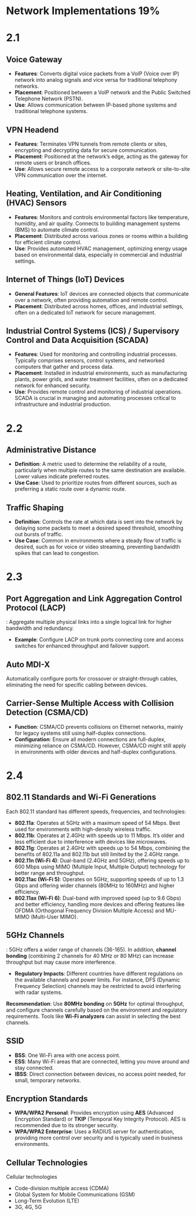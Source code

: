 # Network Implementations 19%

# 2.1

## **Voice Gateway**

- **Features**: Converts digital voice packets from a VoIP (Voice over IP) network into analog signals and vice versa for traditional telephony networks.
- **Placement**: Positioned between a VoIP network and the Public Switched Telephone Network (PSTN).
- **Use**: Allows communication between IP-based phone systems and traditional telephone systems.

## **VPN Headend**

- **Features**: Terminates VPN tunnels from remote clients or sites, encrypting and decrypting data for secure communication.
- **Placement**: Positioned at the network’s edge, acting as the gateway for remote users or branch offices.
- **Use**: Allows secure remote access to a corporate network or site-to-site VPN communication over the internet.

## **Heating, Ventilation, and Air Conditioning (HVAC) Sensors**

- **Features**: Monitors and controls environmental factors like temperature, humidity, and air quality. Connects to building management systems (BMS) to automate climate control.
- **Placement**: Distributed across various zones or rooms within a building for efficient climate control.
- **Use**: Provides automated HVAC management, optimizing energy usage based on environmental data, especially in commercial and industrial settings.

## **Internet of Things (IoT) Devices**

- **General Features**: IoT devices are connected objects that communicate over a network, often providing automation and remote control.
- **Placement**: Distributed across homes, offices, and industrial settings, often on a dedicated IoT network for secure management.

## **Industrial Control Systems (ICS) / Supervisory Control and Data Acquisition (SCADA)**

- **Features**: Used for monitoring and controlling industrial processes. Typically comprises sensors, control systems, and networked computers that gather and process data.
- **Placement**: Installed in industrial environments, such as manufacturing plants, power grids, and water treatment facilities, often on a dedicated network for enhanced security.
- **Use**: Provides remote control and monitoring of industrial operations. SCADA is crucial in managing and automating processes critical to infrastructure and industrial production.

# 2.2

## **Administrative Distance**

- **Definition**: A metric used to determine the reliability of a route, particularly when multiple routes to the same destination are available. Lower values indicate preferred routes.
- **Use Case**: Used to prioritize routes from different sources, such as preferring a static route over a dynamic route.

## **Traffic Shaping**

- **Definition**: Controls the rate at which data is sent into the network by delaying some packets to meet a desired speed threshold, smoothing out bursts of traffic.
- **Use Case**: Common in environments where a steady flow of traffic is desired, such as for voice or video streaming, preventing bandwidth spikes that can lead to congestion.

# 2.3

## **Port Aggregation and Link Aggregation Control Protocol (LACP)**

: Aggregate multiple physical links into a single logical link for higher bandwidth and redundancy.

- **Example**: Configure LACP on trunk ports connecting core and access switches for enhanced throughput and failover support.

## **Auto MDI-X**

 Automatically configure ports for crossover or straight-through cables, eliminating the need for specific cabling between devices.

## **Carrier-Sense Multiple Access with Collision Detection (CSMA/CD)**

- **Function**: CSMA/CD prevents collisions on Ethernet networks, mainly for legacy systems still using half-duplex connections.
- **Configuration**: Ensure all modern connections are full-duplex, minimizing reliance on CSMA/CD. However, CSMA/CD might still apply in environments with older devices and half-duplex configurations.

# 2.4

## **802.11 Standards and Wi-Fi Generations**

Each 802.11 standard has different speeds, frequencies, and technologies:

- **802.11a**: Operates at 5GHz with a maximum speed of 54 Mbps. Best used for environments with high-density wireless traffic.
- **802.11b**: Operates at 2.4GHz with speeds up to 11 Mbps. It’s older and less efficient due to interference with devices like microwaves.
- **802.11g**: Operates at 2.4GHz with speeds up to 54 Mbps, combining the benefits of 802.11a and 802.11b but still limited by the 2.4GHz range.
- **802.11n (Wi-Fi 4)**: Dual-band (2.4GHz and 5GHz), offering speeds up to 600 Mbps using MIMO (Multiple Input, Multiple Output) technology for better range and throughput.
- **802.11ac (Wi-Fi 5)**: Operates on 5GHz, supporting speeds of up to 1.3 Gbps and offering wider channels (80MHz to 160MHz) and higher efficiency.
- **802.11ax (Wi-Fi 6)**: Dual-band with improved speed (up to 9.6 Gbps) and better efficiency, handling more devices and offering features like OFDMA (Orthogonal Frequency Division Multiple Access) and MU-MIMO (Multi-User MIMO).

## **5GHz Channels**

: 5GHz offers a wider range of channels (36-165). In addition, **channel bonding** (combining 2 channels for 40 MHz or 80 MHz) can increase throughput but may cause more interference.

- **Regulatory Impacts**: Different countries have different regulations on the available channels and power limits. For instance, DFS (Dynamic Frequency Selection) channels may be restricted to avoid interfering with radar systems.

**Recommendation**: Use **80MHz bonding** on **5GHz** for optimal throughput, and configure channels carefully based on the environment and regulatory requirements. Tools like **Wi-Fi analyzers** can assist in selecting the best channels.

## SSID

- **BSS**: One Wi-Fi area with one access point.
- **ESS**: Many Wi-Fi areas that are connected, letting you move around and stay connected.
- **IBSS**: Direct connection between devices, no access point needed, for small, temporary networks.

## **Encryption Standards**

- **WPA/WPA2 Personal**: Provides encryption using **AES** (Advanced Encryption Standard) or **TKIP** (Temporal Key Integrity Protocol). AES is recommended due to its stronger security.
- **WPA/WPA2 Enterprise**: Uses a RADIUS server for authentication, providing more control over security and is typically used in business environments.

## **Cellular Technologies**

Cellular technologies

- Code-division multiple access (CDMA)
- Global System for Mobile
Communications (GSM)
- Long-Term Evolution (LTE)
- 3G, 4G, 5G